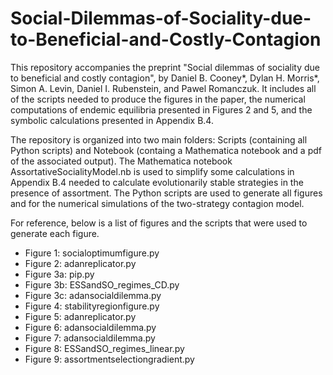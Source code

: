 # Social-Dilemmas-of-Sociality-due-to-Beneficial-and-Costly-Contagion

This repository accompanies the preprint "Social dilemmas of sociality due to beneficial and costly contagion", by Daniel B. Cooney*, Dylan H. Morris*, Simon A. Levin, Daniel I. Rubenstein, and Pawel Romanczuk. It includes all of the scripts needed to produce the figures in the paper, the numerical computations of endemic equilibria presented in Figures 2 and 5, and the symbolic calculations presented in Appendix B.4. 

The repository is organized into two main folders: Scripts (containing all Python scripts) and Notebook (containg a Mathematica notebook and a pdf of the associated output). The Mathematica notebook AssortativeSocialityModel.nb is used to simplify some calculations in Appendix B.4 needed to calculate evolutionarily stable strategies in the presence of assortment. The Python scripts are used to generate all figures and for the numerical simulations of the two-strategy contagion model.

For reference, below is a list of figures and the scripts that were used to generate each figure.
- Figure 1: socialoptimumfigure.py
- Figure 2: adanreplicator.py
- Figure 3a: pip.py
- Figure 3b: ESSandSO_regimes_CD.py
- Figure 3c: adansocialdilemma.py
- Figure 4: stabilityregionfigure.py
- Figure 5: adanreplicator.py
- Figure 6: adansocialdilemma.py
- Figure 7: adansocialdilemma.py
- Figure 8: ESSandSO_regimes_linear.py
- Figure 9: assortmentselectiongradient.py

